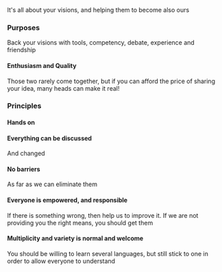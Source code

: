 
It's all about your visions, and helping them to become also ours

### Purposes

Back your visions with tools, competency, debate, experience and friendship

#### Enthusiasm and Quality

Those two rarely come together, but if you can afford the price of sharing your
idea, many heads can make it real!

### Principles

#### Hands on

#### Everything can be discussed

And changed

#### No barriers

As far as we can eliminate them

#### Everyone is empowered, and responsible

If there is something wrong, then help us to improve it. If we are not
providing you the right means, you should get them

#### Multiplicity and variety is normal and welcome

You should be willing to learn several languages, but still stick to one in
order to allow everyone to understand
